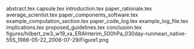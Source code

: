abstract.tex
capsule.tex
introduction.tex
paper_rationale.tex
average_scientist.tex
paper_components_software.tex
example_computation_section.tex
paper_code_log.tex
example_log_file.tex
implications.tex
proposed_guidelines.tex
conclusion.tex
figures/hilbert_zw3_w19_va_ERAInterim_500hPa_030day-runmean_native-55S_1986-05-22_2006-07-29/Figure1.png